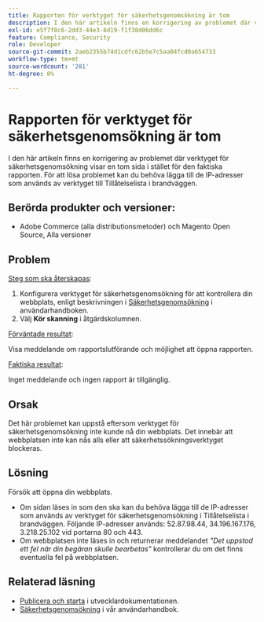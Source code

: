 ```yaml
---
title: Rapporten för verktyget för säkerhetsgenomsökning är tom
description: I den här artikeln finns en korrigering av problemet där verktyget för säkerhetsgenomsökning visar en tom sida i stället för den faktiska rapporten. För att lösa problemet kan du behöva lägga till de IP-adresser som används av verktyget till Tillåtelselista i brandväggen.
exl-id: e5f7f8c6-2dd3-44e3-8d19-f1f38d06dd6c
feature: Compliance, Security
role: Developer
source-git-commit: 2aeb2355b74d1cdfc62b5e7c5aa04fcd0a654733
workflow-type: tm+mt
source-wordcount: '281'
ht-degree: 0%

---
```


# Rapporten för verktyget för säkerhetsgenomsökning är tom

I den här artikeln finns en korrigering av problemet där verktyget för säkerhetsgenomsökning visar en tom sida i stället för den faktiska rapporten. För att lösa problemet kan du behöva lägga till de IP-adresser som används av verktyget till Tillåtelselista i brandväggen.

## Berörda produkter och versioner:

* Adobe Commerce (alla distributionsmetoder) och Magento Open Source, Alla versioner

## Problem

<u>Steg som ska återskapas</u>:

1. Konfigurera verktyget för säkerhetsgenomsökning för att kontrollera din webbplats, enligt beskrivningen i [Säkerhetsgenomsökning](https://experienceleague.adobe.com/sv/docs/commerce-admin/systems/security/security-scan) i användarhandboken.
1. Välj **Kör skanning** i åtgärdskolumnen.

<u>Förväntade resultat</u>:

Visa meddelande om rapportslutförande och möjlighet att öppna rapporten.

<u>Faktiska resultat</u>:

Inget meddelande och ingen rapport är tillgänglig.

## Orsak

Det här problemet kan uppstå eftersom verktyget för säkerhetsgenomsökning inte kunde nå din webbplats. Det innebär att webbplatsen inte kan nås alls eller att säkerhetssökningsverktyget blockeras.

## Lösning

Försök att öppna din webbplats.

* Om sidan läses in som den ska kan du behöva lägga till de IP-adresser som används av verktyget för säkerhetsgenomsökning i Tillåtelselista i brandväggen. Följande IP-adresser används: 52.87.98.44, 34.196.167.176, 3.218.25.102 vid portarna 80 och 443.
* Om webbplatsen inte läses in och returnerar meddelandet *&quot;Det uppstod ett fel när din begäran skulle bearbetas&quot;* kontrollerar du om det finns eventuella fel på webbplatsen.

## Relaterad läsning

* [Publicera och starta](https://experienceleague.adobe.com/sv/docs/commerce-cloud-service/user-guide/launch/overview) i utvecklardokumentationen.
* [Säkerhetsgenomsökning](https://experienceleague.adobe.com/sv/docs/commerce-admin/systems/security/security-scan) i vår användarhandbok.
